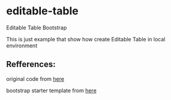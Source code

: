 # editable-table
Editable Table Bootstrap

This is just example that show how create Editable Table in local environment

## Refferences:
original code from [here](https://mdbootstrap.com/docs/b4/jquery/tables/editable/)

bootstrap starter template from [here](https://getbootstrap.com/docs/4.4/getting-started/introduction/)
